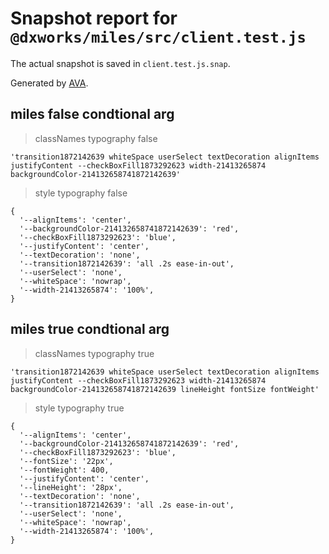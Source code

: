 # Snapshot report for `@dxworks/miles/src/client.test.js`

The actual snapshot is saved in `client.test.js.snap`.

Generated by [AVA](https://ava.li).

## miles false condtional arg

> classNames typography false

    'transition1872142639 whiteSpace userSelect textDecoration alignItems justifyContent --checkBoxFill1873292623 width-21413265874 backgroundColor-214132658741872142639'

> style typography false

    {
      '--alignItems': 'center',
      '--backgroundColor-214132658741872142639': 'red',
      '--checkBoxFill1873292623': 'blue',
      '--justifyContent': 'center',
      '--textDecoration': 'none',
      '--transition1872142639': 'all .2s ease-in-out',
      '--userSelect': 'none',
      '--whiteSpace': 'nowrap',
      '--width-21413265874': '100%',
    }

## miles true condtional arg

> classNames typography true

    'transition1872142639 whiteSpace userSelect textDecoration alignItems justifyContent --checkBoxFill1873292623 width-21413265874 backgroundColor-214132658741872142639 lineHeight fontSize fontWeight'

> style typography true

    {
      '--alignItems': 'center',
      '--backgroundColor-214132658741872142639': 'red',
      '--checkBoxFill1873292623': 'blue',
      '--fontSize': '22px',
      '--fontWeight': 400,
      '--justifyContent': 'center',
      '--lineHeight': '28px',
      '--textDecoration': 'none',
      '--transition1872142639': 'all .2s ease-in-out',
      '--userSelect': 'none',
      '--whiteSpace': 'nowrap',
      '--width-21413265874': '100%',
    }

